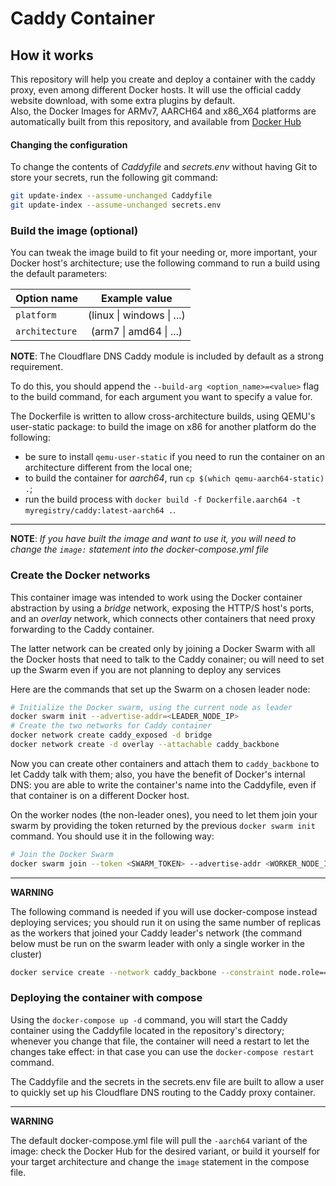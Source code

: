 # Caddy Container

## How it works

This repository will help you create and deploy a container with the caddy proxy, 
even among different Docker hosts. It will use the official caddy website download, 
with some extra plugins by default.  
Also, the Docker Images for ARMv7, AARCH64 and x86\_X64 platforms are automatically 
built from this repository, and available from [Docker Hub](https://hub.docker.com/r/procsiab/caddy)

#### Changing the configuration

To change the contents of *Caddyfile* and *secrets.env* without having Git to
store your secrets, run the following git command:

```bash
git update-index --assume-unchanged Caddyfile
git update-index --assume-unchanged secrets.env
```

### Build the image (optional)

You can tweak the image build to fit your needing or, more important, your Docker 
host's architecture; use the following command to run a build using the default 
parameters:

|Option name|Example value|
|-|:-:|
|`platform` | (linux \| windows \| ...)|
|`architecture` | (arm7 \| amd64 \| ...)|

**NOTE**: The Cloudflare DNS Caddy module is included by default as a strong requirement.

To do this, you should append the `--build-arg <option_name>=<value>` flag to the 
build command, for each argument you want to specify a value for.

The Dockerfile is written to allow cross-architecture builds, using QEMU's user-static package: to build the image on x86 for another platform do the following:

- be sure to install `qemu-user-static` if you need to run the container on an architecture different from the local one;
- to build the container for *aarch64*, run `cp $(which qemu-aarch64-static) .`;
- run the build process with `docker build -f Dockerfile.aarch64 -t myregistry/caddy:latest-aarch64 .`.

----

**NOTE**: *If you have built the image and want to use it, you will need to change 
the `image:` statement into the docker-compose.yml file*

### Create the Docker networks

This container image was intended to work using the Docker container abstraction 
by using a *bridge* network, exposing the HTTP/S host's ports, and an *overlay* 
network, which connects other containers that need proxy forwarding to the Caddy 
container.

The latter network can be created only by joining a Docker Swarm with all the 
Docker hosts that need to talk to the Caddy conainer; ou will need to set up 
the Swarm even if you are not planning to deploy any services

Here are the commands that set up the Swarm on a chosen leader node:

```bash
# Initialize the Docker swarm, using the current node as leader
docker swarm init --advertise-addr=<LEADER_NODE_IP>
# Create the two networks for Caddy container
docker network create caddy_exposed -d bridge
docker network create -d overlay --attachable caddy_backbone
```

Now you can create other containers and attach them to `caddy_backbone` to let 
Caddy talk with them; also, you have the benefit of Docker's internal DNS: you 
are able to write the container's name into the Caddyfile, even if that 
container is on a different Docker host.

On the worker nodes (the non-leader ones), you need to let them join your swarm 
by providing the token returned by the previous `docker swarm init` command. 
You should use it in the following way:

```bash
# Join the Docker Swarm
docker swarm join --token <SWARM_TOKEN> --advertise-addr <WORKER_NODE_IP> <LEADER_NODE_IP>:2377
```

----

**WARNING**

The following command is needed if you will use docker-compose instead deploying 
services; you should run it on using the same number of replicas as the workers that 
joined your Caddy leader's network (the command below must be run on the swarm leader 
with only a single worker in the cluster)

```bash
docker service create --network caddy_backbone --constraint node.role==worker --replicas 1 --name pinner busybox sh -c "while [ 1 -eq 1 ]; do sleep 1; done"
```

### Deploying the container with compose

Using the `docker-compose up -d` command, you will start the Caddy container using 
the Caddyfile located in the repository's directory; whenever you change that file, 
the container will need a restart to let the changes take effect: in that case 
you can use the `docker-compose restart` command.

The Caddyfile and the secrets in the secrets.env file are built to allow a user 
to quickly set up his Cloudflare DNS routing to the Caddy proxy container.

----

**WARNING**

The default docker-compose.yml file will pull the `-aarch64` variant of the
image: check the Docker Hub for the desired variant, or build it yourself for your 
target architecture and change the `image` statement in the compose file.
